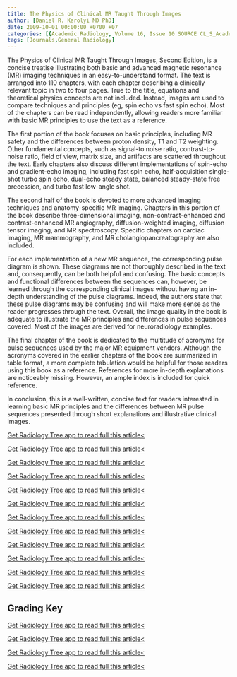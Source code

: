 ```yaml
---
title: The Physics of Clinical MR Taught Through Images
author: [Daniel R. Karolyi MD PhD]
date: 2009-10-01 00:00:00 +0700 +07
categories: [{Academic Radiology, Volume 16, Issue 10 SOURCE CL_S_AcademicRadiologyVolume16Issue10 1}]
tags: [Journals,General Radiology]
---
```

The Physics of Clinical MR Taught Through Images, Second Edition, is a concise treatise illustrating both basic and advanced magnetic resonance (MR) imaging techniques in an easy-to-understand format. The text is arranged into 110 chapters, with each chapter describing a clinically relevant topic in two to four pages. True to the title, equations and theoretical physics concepts are not included. Instead, images are used to compare techniques and principles (eg, spin echo vs fast spin echo). Most of the chapters can be read independently, allowing readers more familiar with basic MR principles to use the text as a reference.

The first portion of the book focuses on basic principles, including MR safety and the differences between proton density, T1 and T2 weighting. Other fundamental concepts, such as signal-to noise ratio, contrast-to-noise ratio, field of view, matrix size, and artifacts are scattered throughout the text. Early chapters also discuss different implementations of spin-echo and gradient-echo imaging, including fast spin echo, half-acquisition single-shot turbo spin echo, dual-echo steady state, balanced steady-state free precession, and turbo fast low-angle shot.

The second half of the book is devoted to more advanced imaging techniques and anatomy-specific MR imaging. Chapters in this portion of the book describe three-dimensional imaging, non-contrast-enhanced and contrast-enhanced MR angiography, diffusion-weighted imaging, diffusion tensor imaging, and MR spectroscopy. Specific chapters on cardiac imaging, MR mammography, and MR cholangiopancreatography are also included.

For each implementation of a new MR sequence, the corresponding pulse diagram is shown. These diagrams are not thoroughly described in the text and, consequently, can be both helpful and confusing. The basic concepts and functional differences between the sequences can, however, be learned through the corresponding clinical images without having an in-depth understanding of the pulse diagrams. Indeed, the authors state that these pulse diagrams may be confusing and will make more sense as the reader progresses through the text. Overall, the image quality in the book is adequate to illustrate the MR principles and differences in pulse sequences covered. Most of the images are derived for neuroradiology examples.

The final chapter of the book is dedicated to the multitude of acronyms for pulse sequences used by the major MR equipment vendors. Although the acronyms covered in the earlier chapters of the book are summarized in table format, a more complete tabulation would be helpful for those readers using this book as a reference. References for more in-depth explanations are noticeably missing. However, an ample index is included for quick reference.

In conclusion, this is a well-written, concise text for readers interested in learning basic MR principles and the differences between MR pulse sequences presented through short explanations and illustrative clinical images.

[Get Radiology Tree app to read full this article<](https://clinicalpub.com/app)

[Get Radiology Tree app to read full this article<](https://clinicalpub.com/app)

[Get Radiology Tree app to read full this article<](https://clinicalpub.com/app)

[Get Radiology Tree app to read full this article<](https://clinicalpub.com/app)

[Get Radiology Tree app to read full this article<](https://clinicalpub.com/app)

[Get Radiology Tree app to read full this article<](https://clinicalpub.com/app)

[Get Radiology Tree app to read full this article<](https://clinicalpub.com/app)

[Get Radiology Tree app to read full this article<](https://clinicalpub.com/app)

[Get Radiology Tree app to read full this article<](https://clinicalpub.com/app)

[Get Radiology Tree app to read full this article<](https://clinicalpub.com/app)

[Get Radiology Tree app to read full this article<](https://clinicalpub.com/app)

[Get Radiology Tree app to read full this article<](https://clinicalpub.com/app)

## Grading Key

[Get Radiology Tree app to read full this article<](https://clinicalpub.com/app)

[Get Radiology Tree app to read full this article<](https://clinicalpub.com/app)

[Get Radiology Tree app to read full this article<](https://clinicalpub.com/app)

[Get Radiology Tree app to read full this article<](https://clinicalpub.com/app)